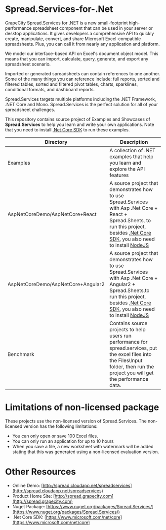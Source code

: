 # Spread.Services-for-.Net
GrapeCity Spread.Services for .NET is a new small-footprint high-performance spreadsheet component that can be used in your server or desktop applications. It gives developers a comprehensive API to quickly create, manipulate, convert, and share Microsoft Excel-compatible spreadsheets. Plus, you can call it from nearly any application and platform. 

We model our interface-based API on Excel's document object model. This means that you can import, calculate, query, generate, and export any spreadsheet scenario. 

Imported or generated spreadsheets can contain references to one another. Some of the many things you can reference include: full reports, sorted and filtered tables, sorted and filtered pivot tables, charts, sparklines, conditional formats, and dashboard reports. 

Spread.Services targets multiple platforms including the .NET Framework, .NET Core and Mono. Spread.Services is the perfect solution for all of your spreadsheet challenges.

This repository contains source project of Examples and Showcases of **Spread.Services** to help you learn and write your own applications. Note that you need to install [.Net Core SDK](https://www.microsoft.com/net/core) to run these examples.

| Directory    | Description    |
| ------------- |-------------|
| Examples     | A collection of .NET examples that help you learn and explore the API features |
| AspNetCoreDemo/AspNetCore+React     | A source project that demonstrates how to use Spread.Services with Asp .Net Core + React + Spread.Sheets, to run this project, besides [.Net Core SDK](https://www.microsoft.com/net/core), you also need to install [NodeJS](https://nodejs.org/en/) |
| AspNetCoreDemo/AspNetCore+Angular2     | A source project that demonstrates how to use Spread.Services with Asp .Net Core + Angular2 + Spread.Sheets,to run this project, besides [.Net Core SDK](https://www.microsoft.com/net/core), you also need to install [NodeJS](https://nodejs.org/en/)|
| Benchmark | Contains source projects to help users run performance for spread.services, put the excel files into the Files\Input folder, then run the project you will get the performance data.|

# Limitations of non-licensed package
These projects use the non-licensed version of Spread.Services. The non-licensed version has the following limitations:
* You can only open or save 100 Excel files.
* You can only run an application for up to 10 hours
* When you save a file, a new worksheet with watermark will be added stating that this was generated using a non-licensed evaluation version.

# Other Resources
* Online Demo: [http://spread.cloudapp.net/spreadservices](http://spread.cloudapp.net/spreadservices)
* Product Home Site: [http://spread.grapecity.com](http://spread.grapecity.com)
* Nuget Package: [https://www.nuget.org/packages/Spread.Services/](https://www.nuget.org/packages/Spread.Services/)
* .Net Core SDK: [https://www.microsoft.com/net/core](https://www.microsoft.com/net/core)
